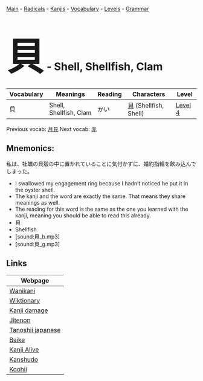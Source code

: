 <style> bigfont {font-size: 100px}</style>
[Main](../README.md) -
[Radicals](../radicals.md) -
[Kanjis](../kanjis.md) -
[Vocabulary](../vocabulary.md) -
[Levels](../levels.md) -
[Grammar](../grammar.md)
# <bigfont> 貝</bigfont> - Shell, Shellfish, Clam 

| Vocabulary | Meanings | Reading | Characters | Level |
| --- | --- | --- | --- | --- |
| 貝 | Shell, Shellfish, Clam | かい |  [貝](../kanjis/貝.md) (Shellfish, Shell) | [Level 4](../levels/wk_level4.md) |

Previous vocab: [月見](月見.md) Next vocab: [赤](赤.md) 

## Mnemonics:
私は、牡蠣の貝殻の中に置かれていることに気付かずに、婚約指輪を飲み込んでしまった。
* I swallowed my engagement ring because I hadn’t noticed he put it in the oyster shell.
* The kanji and the word are exactly the same. That means they share meanings as well.
* The reading for this word is the same as the one you learned with the kanji, meaning you should be able to read this already.
* 貝
* Shellfish
* [sound:貝_b.mp3]
* [sound:貝_g.mp3]


## Links 

| Webpage |
| --- |
| [Wanikani          ](https://www.wanikani.com/kanji/貝) |
| [Wiktionary        ](https://en.wiktionary.org/wiki/貝) |
| [Kanji damage      ](http://www.kanjidamage.com/kanji/search?utf8=✓&q=貝) |
| [Jitenon           ](https://jitenon.com/kanji/貝) |
| [Tanoshii japanese ](https://www.tanoshiijapanese.com/dictionary/kanji.cfm?k=貝) |
| [Baike             ](https://baike.baidu.com/item/貝) |
| [Kanji Alive       ](https://app.kanjialive.com/貝) |
| [Kanshudo          ](https://www.kanshudo.com/searchmn?q=貝) |
| [Koohii            ](https://kanji.koohii.com/study/kanji/貝) |
